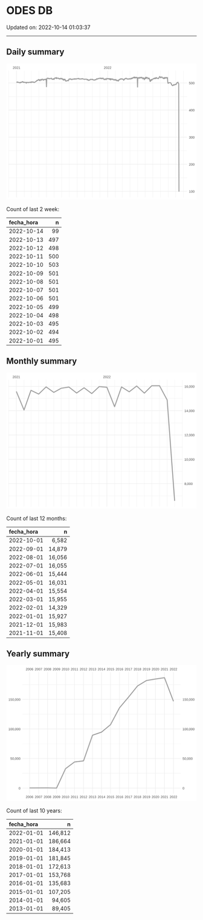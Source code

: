 
# ODES DB

Updated on: 2022-10-14 01:03:37

-----

## Daily summary

![](figures/unnamed-chunk-2-1.svg)<!-- -->

Count of last 2 week:

| fecha\_hora |   n |
| :---------- | --: |
| 2022-10-14  |  99 |
| 2022-10-13  | 497 |
| 2022-10-12  | 498 |
| 2022-10-11  | 500 |
| 2022-10-10  | 503 |
| 2022-10-09  | 501 |
| 2022-10-08  | 501 |
| 2022-10-07  | 501 |
| 2022-10-06  | 501 |
| 2022-10-05  | 499 |
| 2022-10-04  | 498 |
| 2022-10-03  | 495 |
| 2022-10-02  | 494 |
| 2022-10-01  | 495 |

## Monthly summary

![](figures/unnamed-chunk-4-1.svg)<!-- -->

Count of last 12 months:

| fecha\_hora |      n |
| :---------- | -----: |
| 2022-10-01  |  6,582 |
| 2022-09-01  | 14,879 |
| 2022-08-01  | 16,056 |
| 2022-07-01  | 16,055 |
| 2022-06-01  | 15,444 |
| 2022-05-01  | 16,031 |
| 2022-04-01  | 15,554 |
| 2022-03-01  | 15,955 |
| 2022-02-01  | 14,329 |
| 2022-01-01  | 15,927 |
| 2021-12-01  | 15,983 |
| 2021-11-01  | 15,408 |

## Yearly summary

![](figures/unnamed-chunk-6-1.svg)<!-- -->

Count of last 10 years:

| fecha\_hora |       n |
| :---------- | ------: |
| 2022-01-01  | 146,812 |
| 2021-01-01  | 186,664 |
| 2020-01-01  | 184,413 |
| 2019-01-01  | 181,845 |
| 2018-01-01  | 172,613 |
| 2017-01-01  | 153,768 |
| 2016-01-01  | 135,683 |
| 2015-01-01  | 107,205 |
| 2014-01-01  |  94,605 |
| 2013-01-01  |  89,405 |
